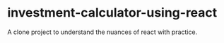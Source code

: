 # investment-calculator-using-react
A clone project to understand the nuances of react with practice.
